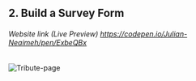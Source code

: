 ## 2. Build a Survey Form
###### Website link (Live Preview) https://codepen.io/Julian-Neaimeh/pen/ExbeQBx

![Tribute-page](https://github.com/JulianNeaimeh/FreeCodeCamp-Responsive-Web-Design-Certification-Projects/blob/main/Images/1.%20Tribute%20Page.png)
